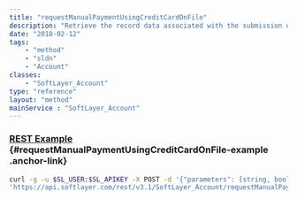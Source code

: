 ```yaml
---
title: "requestManualPaymentUsingCreditCardOnFile"
description: "Retrieve the record data associated with the submission of a Manual Payment Request for a manual payment using a credit card which is on file and does not require an approval process.  Softlayer customers are permitted to request a manual one-time payment at a minimum amount of $2.00.  Customers may use an existing Credit Card on file (Mastercard, Visa, American Express).  SoftLayer engages the credit card financial institution to submit the payment request.  The financial institution's response and other data associated with the transaction are returned to the calling function.  The applicable data generated during the request is returned to the calling function. "
date: "2018-02-12"
tags:
    - "method"
    - "sldn"
    - "Account"
classes:
    - "SoftLayer_Account"
type: "reference"
layout: "method"
mainService : "SoftLayer_Account"
---
```


### [REST Example](#requestManualPaymentUsingCreditCardOnFile-example) <a href="/article/rest/"><i class="fas fa-question"></i></a> {#requestManualPaymentUsingCreditCardOnFile-example .anchor-link} 
```bash
curl -g -u $SL_USER:$SL_APIKEY -X POST -d '{"parameters": [string, boolean, string]}' \
'https://api.softlayer.com/rest/v3.1/SoftLayer_Account/requestManualPaymentUsingCreditCardOnFile'
```
